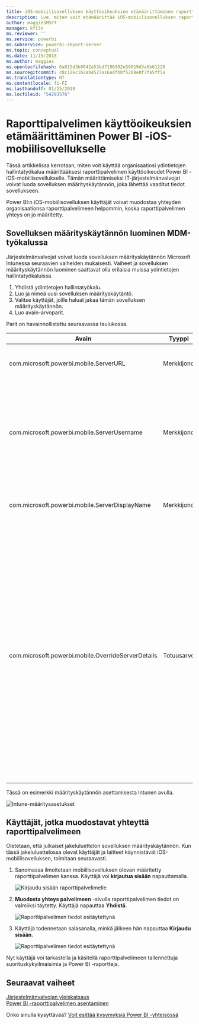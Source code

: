 ```yaml
---
title: iOS-mobiilisovelluksen käyttöoikeuksien etämäärittäminen raporttipalvelimelle
description: Lue, miten voit etämäärittää iOS-mobiilisovelluksen raporttipalvelimelle.
author: maggiesMSFT
manager: kfile
ms.reviewer: ''
ms.service: powerbi
ms.subservice: powerbi-report-server
ms.topic: conceptual
ms.date: 11/15/2018
ms.author: maggies
ms.openlocfilehash: 6a815d3b8042a53bd7196902e59019d3a6b61220
ms.sourcegitcommit: c8c126c1b2ab4527a16a4fb8f5208e0f7fa5ff5a
ms.translationtype: HT
ms.contentlocale: fi-FI
ms.lasthandoff: 01/15/2019
ms.locfileid: "54293576"
---
```

# <a name="configure-power-bi-ios-mobile-app-access-to-a-report-server-remotely"></a>Raporttipalvelimen käyttöoikeuksien etämäärittäminen Power BI -iOS-mobiilisovellukselle

Tässä artikkelissa kerrotaan, miten voit käyttää organisaatiosi ydintietojen hallintatyökalua määrittääksesi raporttipalvelimen käyttöoikeudet Power BI -iOS-mobiilisovellukselle. Tämän määrittämiseksi IT-järjestelmänvalvojat voivat luoda sovelluksen määrityskäytännön, joka lähettää vaaditut tiedot sovellukseen. 

 Power BI:n iOS-mobiilisovelluksen käyttäjät voivat muodostaa yhteyden organisaationsa raporttipalvelimeen helpommin, koska raporttipalvelimen yhteys on jo määritetty. 

## <a name="create-the-app-configuration-policy-in-mdm-tool"></a>Sovelluksen määrityskäytännön luominen MDM-työkalussa 

Järjestelmänvalvojat voivat luoda sovelluksen määrityskäytännön Microsoft Intunessa seuraavien vaiheiden mukaisesti. Vaiheet ja sovelluksen määrityskäytännön luominen saattavat olla erilaisia muissa ydintietojen hallintatyökaluissa. 

1. Yhdistä ydintietojen hallintatyökalu. 
2. Luo ja nimeä uusi sovelluksen määrityskäytäntö. 
3. Valitse käyttäjät, joille haluat jakaa tämän sovelluksen määrityskäytännön. 
4. Luo avain-arvoparit. 

Parit on havainnollistettu seuraavassa taulukossa.

|Avain  |Tyyppi  |Kuvaus  |
|---------|---------|---------|
| com.microsoft.powerbi.mobile.ServerURL | Merkkijono | Raporttipalvelimen URL-osoite </br> Tulee alkaa merkkijonolla http tai https |
| com.microsoft.powerbi.mobile.ServerUsername | Merkkijono | [valinnainen] </br> Käyttäjänimi, jota käytetään muodostettaessa yhteyttä palvelimeen. </br> Jos sellaista ei ole, sovellus pyytää käyttäjää antamaan käyttäjänimen yhteyden muodostamista varten.| 
| com.microsoft.powerbi.mobile.ServerDisplayName | Merkkijono | [valinnainen] </br> Oletusarvo on ”Raporttipalvelin” </br> Kutsumanimi, joka edustaa palvelinta sovelluksessa | 
| com.microsoft.powerbi.mobile.OverrideServerDetails | Totuusarvo | Oletusarvo on Tosi (True) </br>Kun arvoksi on määritetty Tosi, se ohittaa mobiililaitteessa jo olevat raporttipalvelimen määritelmät. Tässä yhteydessä poistetaan olemassa olevat palvelimet, jotka on jo määritetty. </br> Ohituksen Tosi-arvo estää käyttäjää poistamista kyseistä määritystä. </br> Epätosi-arvo lisää lähetetyt arvot poistamatta olemassa olevia asetuksia. </br> Jos sama palvelimen URL-osoite on jo määritetty mobiilisovelluksessa, sovellus jättää sen määrityksen ennalleen. Sovellus ei pyydä käyttäjää todentamaan uudelleen samalle palvelimelle. |

Tässä on esimerkki määrityskäytännön asettamisesta Intunen avulla.

![Intune-määritysasetukset](media/configure-powerbi-mobile-apps-remote/power-bi-ios-remote-configuration-settings.png)

## <a name="end-users-connecting-to-a-report-server"></a>Käyttäjät, jotka muodostavat yhteyttä raporttipalvelimeen

 Oletetaan, että julkaiset jakeluluettelon sovelluksen määrityskäytännön. Kun tässä jakeluluettelossa olevat käyttäjät ja laitteet käynnistävät iOS-mobiilisovelluksen, toimitaan seuraavasti. 

1. Sanomassa ilmoitetaan mobiilisovelluksen olevan määritetty raporttipalvelimen kanssa. Käyttäjä voi **kirjautua sisään** napauttamalla.

    ![Kirjaudu sisään raporttipalvelimelle](media/configure-powerbi-mobile-apps-remote/power-bi-config-server-sign-in.png)

2.  **Muodosta yhteys palvelimeen** -sivulla raporttipalvelimen tiedot on valmiiksi täytetty. Käyttäjä napauttaa **Yhdistä**.

    ![Raporttipalvelimen tiedot esitäytettynä](media/configure-powerbi-mobile-apps-remote/power-bi-ios-remote-configure-connect-server.png)

3. Käyttäjä todennetaan salasanalla, minkä jälkeen hän napauttaa **Kirjaudu sisään**. 

    ![Raporttipalvelimen tiedot esitäytettynä](media/configure-powerbi-mobile-apps-remote/power-bi-config-server-address.png)

Nyt käyttäjä voi tarkastella ja käsitellä raporttipalvelimeen tallennettuja suorituskykyilmaisimia ja Power BI -raportteja.

## <a name="next-steps"></a>Seuraavat vaiheet
[Järjestelmänvalvojan yleiskatsaus](admin-handbook-overview.md)  
[Power BI -raporttipalvelimen asentaminen](install-report-server.md)  

Onko sinulla kysyttävää? [Voit esittää kysymyksiä Power BI -yhteisössä](https://community.powerbi.com/)

